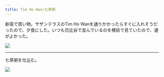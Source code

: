 ```yaml
---
title: Tim Ho Wan/七草粥
---
```


新宿で買い物。サザンテラスのTim Ho Wanを通りかかったらすぐに入れそうだったので、夕食にした。いつも日比谷で並んでいるのを横目で見ていたので、運がよかった。

![](https://photos.apkas.net/medium/202301/20230106-181910.webp)

---

七草粥を仕込む。

![](https://photos.apkas.net/medium/202301/20230107-000248.webp)
